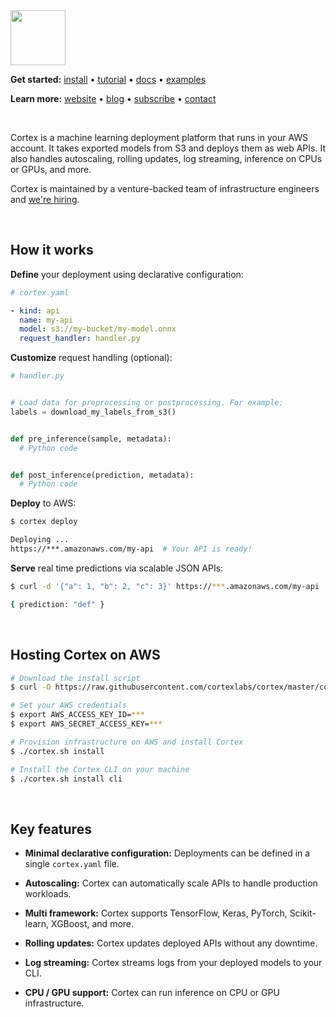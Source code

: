 <img src='https://s3-us-west-2.amazonaws.com/cortex-public/logo.png' height='88'>

<br>

**Get started:** [install](https://docs.cortex.dev/install) • [tutorial](https://docs.cortex.dev/tutorial) • <!-- CORTEX_VERSION_MINOR_STABLE e.g. https://docs.cortex.dev/v/0.2/ -->[docs](https://docs.cortex.dev) • <!-- CORTEX_VERSION_MINOR_STABLE -->[examples](https://github.com/cortexlabs/cortex/tree/0.7/examples)

**Learn more:** [website](https://cortex.dev) • [blog](https://medium.com/cortex-labs) • [subscribe](https://cortexlabs.us20.list-manage.com/subscribe?u=a1987373ab814f20961fd90b4&id=ae83491e1c) • [contact](mailto:hello@cortex.dev)

<br>

Cortex is a machine learning deployment platform that runs in your AWS account. It takes exported models from S3 and deploys them as web APIs. It also handles autoscaling, rolling updates, log streaming, inference on CPUs or GPUs, and more.

Cortex is maintained by a venture-backed team of infrastructure engineers and [we're hiring](https://angel.co/cortex-labs-inc/jobs).

<br>

## How it works

**Define** your deployment using declarative configuration:

```yaml
# cortex.yaml

- kind: api
  name: my-api
  model: s3://my-bucket/my-model.onnx
  request_handler: handler.py
```

**Customize** request handling (optional):

```python
# handler.py


# Load data for preprocessing or postprocessing. For example:
labels = download_my_labels_from_s3()


def pre_inference(sample, metadata):
  # Python code


def post_inference(prediction, metadata):
  # Python code
```

**Deploy** to AWS:

```bash
$ cortex deploy

Deploying ...
https://***.amazonaws.com/my-api  # Your API is ready!
```

**Serve** real time predictions via scalable JSON APIs:

```bash
$ curl -d '{"a": 1, "b": 2, "c": 3}' https://***.amazonaws.com/my-api

{ prediction: "def" }
```

<br>

## Hosting Cortex on AWS

```bash
# Download the install script
$ curl -O https://raw.githubusercontent.com/cortexlabs/cortex/master/cortex.sh && chmod +x cortex.sh

# Set your AWS credentials
$ export AWS_ACCESS_KEY_ID=***
$ export AWS_SECRET_ACCESS_KEY=***

# Provision infrastructure on AWS and install Cortex
$ ./cortex.sh install

# Install the Cortex CLI on your machine
$ ./cortex.sh install cli
```

<br>

## Key features

- **Minimal declarative configuration:** Deployments can be defined in a single `cortex.yaml` file.

- **Autoscaling:** Cortex can automatically scale APIs to handle production workloads.

- **Multi framework:** Cortex supports TensorFlow, Keras, PyTorch, Scikit-learn, XGBoost, and more.

- **Rolling updates:** Cortex updates deployed APIs without any downtime.

- **Log streaming:** Cortex streams logs from your deployed models to your CLI.

- **CPU / GPU support:** Cortex can run inference on CPU or GPU infrastructure.
